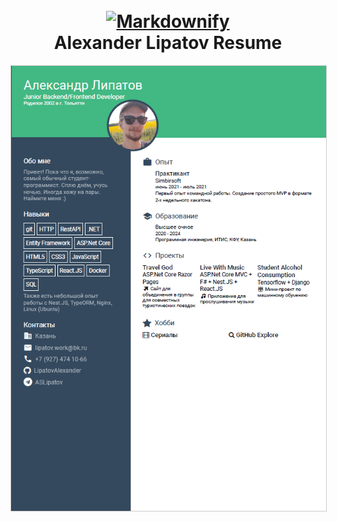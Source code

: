 <h1 align="center">
  <br>
  <a href="https://github.com/salomonelli/best-resume-ever">
  <img src="src/assets/logo.png" alt="Markdownify" width="200"></a>
  <br>
  Alexander Lipatov Resume
  <br>
</h1>

<p align="left">
<p align="center">
<img src="src/assets/preview/resume-cool.png" style="margin-right:5px; border: 1px solid #ccc;" />
</p>
